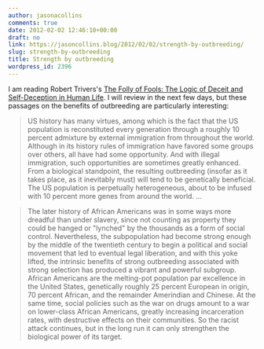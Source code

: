 ```yaml
---
author: jasonacollins
comments: true
date: 2012-02-02 12:46:10+00:00
draft: no
link: https://jasoncollins.blog/2012/02/02/strength-by-outbreeding/
slug: strength-by-outbreeding
title: Strength by outbreeding
wordpress_id: 2396
---
```


I am reading Robert Trivers's [The Folly of Fools: The Logic of Deceit and Self-Deception in Human Life](http://www.amazon.com/gp/product/0465027555/ref=as_li_ss_tl?ie=UTF8&tag=evolvieconom-20&linkCode=as2&camp=1789&creative=390957&creativeASIN=0465027555). I will review in the next few days, but these passages on the benefits of outbreeding are particularly interesting:


<blockquote>US history has many virtues, among which is the fact that the US population is reconstituted every generation through a roughly 10 percent admixture by external immigration from throughout the world. Although in its history rules of immigration have favored some groups over others, all have had some opportunity. And with illegal immigration, such opportunities are sometimes greatly enhanced. From a biological standpoint, the resulting outbreeding (insofar as it takes place, as it inevitably must) will tend to be genetically beneficial. The US population is perpetually heterogeneous, about to be infused with 10 percent more genes from around the world. ...</blockquote>




<blockquote>The later history of African Americans was in some ways more dreadful than under slavery, since not counting as property they could be hanged or "lynched" by the thousands as a form of social control. Nevertheless, the subpopulation had become strong enough by the middle of the twentieth century to begin a political and social movement that led to eventual legal liberation, and with this yoke lifted, the intrinsic benefits of strong outbreeding associated with strong selection has produced a vibrant and powerful subgroup. African Americans are the melting-pot population par excellence in the United States, genetically roughly 25 percent European in origin, 70 percent African, and the remainder Amerindian and Chinese. At the same time, social policies such as the war on drugs amount to a war on lower-class African Americans, greatly increasing incarceration rates, with destructive effects on their communities. So the racist attack continues, but in the long run it can only strengthen the biological power of its target.</blockquote>



